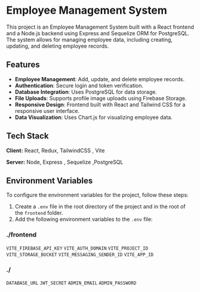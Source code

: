 # Employee Management System

This project is an Employee Management System built with a React frontend and a Node.js backend using Express and Sequelize ORM for PostgreSQL. The system allows for managing employee data, including creating, updating, and deleting employee records.

## Features

- **Employee Management**: Add, update, and delete employee records.
- **Authentication**: Secure login and token verification.
- **Database Integration**: Uses PostgreSQL for data storage.
- **File Uploads**: Supports profile image uploads using Firebase Storage.
- **Responsive Design**: Frontend built with React and Tailwind CSS for a responsive user interface.
- **Data Visualization**: Uses Chart.js for visualizing employee data.
  
## Tech Stack

**Client:** React, Redux, TailwindCSS , Vite

**Server:** Node, Express , Sequelize ,PostgreSQL

## Environment Variables

To configure the environment variables for the project, follow these steps:

1. Create a `.env` file in the root directory of the project and in the root of the `frontend` folder.
2. Add the following environment variables to the `.env` file:

### ./frontend
`VITE_FIREBASE_API_KEY`
`VITE_AUTH_DOMAIN`
`VITE_PROJECT_ID`
`VITE_STORAGE_BUCKET`
`VITE_MESSAGING_SENDER_ID`
`VITE_APP_ID`

### ./

`DATABASE_URL`
`JWT_SECRET`
`ADMIN_EMAIL`
`ADMIN_PASSWORD`



